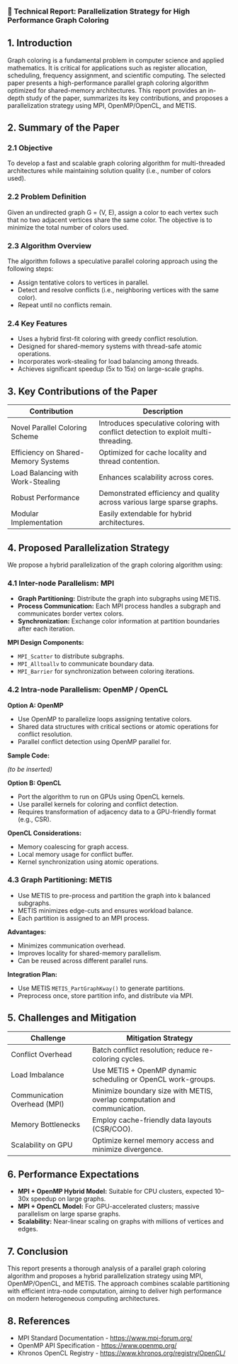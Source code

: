 ### 📘 Technical Report: Parallelization Strategy for High Performance Graph Coloring

## 1. Introduction  
Graph coloring is a fundamental problem in computer science and applied mathematics. It is critical for applications such as register allocation, scheduling, frequency assignment, and scientific computing. The selected paper presents a high-performance parallel graph coloring algorithm optimized for shared-memory architectures. This report provides an in-depth study of the paper, summarizes its key contributions, and proposes a parallelization strategy using MPI, OpenMP/OpenCL, and METIS.

## 2. Summary of the Paper  

### 2.1 Objective  
To develop a fast and scalable graph coloring algorithm for multi-threaded architectures while maintaining solution quality (i.e., number of colors used).

### 2.2 Problem Definition  
Given an undirected graph G = (V, E), assign a color to each vertex such that no two adjacent vertices share the same color. The objective is to minimize the total number of colors used.

### 2.3 Algorithm Overview  
The algorithm follows a speculative parallel coloring approach using the following steps:
- Assign tentative colors to vertices in parallel.
- Detect and resolve conflicts (i.e., neighboring vertices with the same color).
- Repeat until no conflicts remain.

### 2.4 Key Features  
- Uses a hybrid first-fit coloring with greedy conflict resolution.  
- Designed for shared-memory systems with thread-safe atomic operations.  
- Incorporates work-stealing for load balancing among threads.  
- Achieves significant speedup (5x to 15x) on large-scale graphs.

## 3. Key Contributions of the Paper  

| Contribution | Description |
|--------------|-------------|
| Novel Parallel Coloring Scheme | Introduces speculative coloring with conflict detection to exploit multi-threading. |
| Efficiency on Shared-Memory Systems | Optimized for cache locality and thread contention. |
| Load Balancing with Work-Stealing | Enhances scalability across cores. |
| Robust Performance | Demonstrated efficiency and quality across various large sparse graphs. |
| Modular Implementation | Easily extendable for hybrid architectures. |

## 4. Proposed Parallelization Strategy  
We propose a hybrid parallelization of the graph coloring algorithm using:

### 4.1 Inter-node Parallelism: MPI  
- **Graph Partitioning:** Distribute the graph into subgraphs using METIS.  
- **Process Communication:** Each MPI process handles a subgraph and communicates border vertex colors.  
- **Synchronization:** Exchange color information at partition boundaries after each iteration.

**MPI Design Components:**
- `MPI_Scatter` to distribute subgraphs.  
- `MPI_Alltoallv` to communicate boundary data.  
- `MPI_Barrier` for synchronization between coloring iterations.

### 4.2 Intra-node Parallelism: OpenMP / OpenCL  

**Option A: OpenMP**  
- Use OpenMP to parallelize loops assigning tentative colors.  
- Shared data structures with critical sections or atomic operations for conflict resolution.  
- Parallel conflict detection using OpenMP parallel for.  

**Sample Code:**

*(to be inserted)*

**Option B: OpenCL**  
- Port the algorithm to run on GPUs using OpenCL kernels.  
- Use parallel kernels for coloring and conflict detection.  
- Requires transformation of adjacency data to a GPU-friendly format (e.g., CSR).  

**OpenCL Considerations:**
- Memory coalescing for graph access.  
- Local memory usage for conflict buffer.  
- Kernel synchronization using atomic operations.

### 4.3 Graph Partitioning: METIS  
- Use METIS to pre-process and partition the graph into k balanced subgraphs.  
- METIS minimizes edge-cuts and ensures workload balance.  
- Each partition is assigned to an MPI process.

**Advantages:**
- Minimizes communication overhead.  
- Improves locality for shared-memory parallelism.  
- Can be reused across different parallel runs.

**Integration Plan:**
- Use METIS `METIS_PartGraphKway()` to generate partitions.  
- Preprocess once, store partition info, and distribute via MPI.

## 5. Challenges and Mitigation  

| Challenge | Mitigation Strategy |
|----------|----------------------|
| Conflict Overhead | Batch conflict resolution; reduce re-coloring cycles. |
| Load Imbalance | Use METIS + OpenMP dynamic scheduling or OpenCL work-groups. |
| Communication Overhead (MPI) | Minimize boundary size with METIS, overlap computation and communication. |
| Memory Bottlenecks | Employ cache-friendly data layouts (CSR/COO). |
| Scalability on GPU | Optimize kernel memory access and minimize divergence. |

## 6. Performance Expectations  
- **MPI + OpenMP Hybrid Model:** Suitable for CPU clusters, expected 10–30x speedup on large graphs.  
- **MPI + OpenCL Model:** For GPU-accelerated clusters; massive parallelism on large sparse graphs.  
- **Scalability:** Near-linear scaling on graphs with millions of vertices and edges.

## 7. Conclusion  
This report presents a thorough analysis of a parallel graph coloring algorithm and proposes a hybrid parallelization strategy using MPI, OpenMP/OpenCL, and METIS. The approach combines scalable partitioning with efficient intra-node computation, aiming to deliver high performance on modern heterogeneous computing architectures.

## 8. References  
- MPI Standard Documentation - https://www.mpi-forum.org/  
- OpenMP API Specification - https://www.openmp.org/  
- Khronos OpenCL Registry - https://www.khronos.org/registry/OpenCL/
